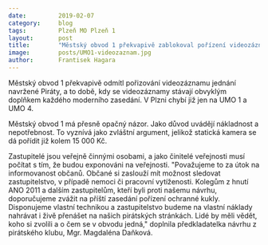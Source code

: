 ```yaml
---
date:         2019-02-07
category:     blog
tags:         Plzeň MO Plzeň 1
layout:       post
title:        "Městský obvod 1 překvapivě zablokoval pořízení videozáznamu jednání zastupitelstva" 
image:        posts/UMO1-videozaznam.jpg
author:       Frantisek Hagara
---
```


Městský obvod 1 překvapivě odmítl pořizování videozáznamu jednání navržené Piráty, a to době,
kdy se videozáznamy stávají obvyklým doplňkem každého moderního zasedání. V Plzni chybí již
jen na UMO 1 a UMO 4.


Městský obvod 1 má přesně opačný názor. Jako důvod uvádějí nákladnost a nepotřebnost. To
vyznívá jako zvláštní argument, jelikož statická kamera se dá pořídit již kolem 15 000 Kč.


Zastupitelé jsou veřejně činnými osobami, a jako činitelé veřejnosti musí počítat s tím, že budou
exponováni na veřejnosti. "Považujeme to za útok na informovanost občanů. Občané si zaslouží
mít možnost sledovat zastupitelstvo, v případě nemoci či pracovní vytíženosti. Kolegům z hnutí
ANO 2011 a dalším zastupitelům, kteří byli proti našemu návrhu, doporučujeme zvážit na příští
zasedání pořízení ochranné kukly. Disponujeme vlastní technikou a zastupitelstvo budeme na
vlastní náklady nahrávat i živě přenášet na našich pirátských stránkách. Lidé by měli vědět, koho
si zvolili a o čem se v obvodu jedná," doplnila předkladatelka návrhu z pirátského klubu, Mgr.
Magdaléna Daňková.
